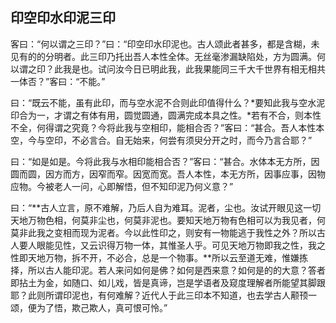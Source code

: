 ## 印空印水印泥三印

客曰：“何以谓之三印？”曰：“印空印水印泥也。古人颂此者甚多，都是含糊，未见有的的分明者。此三印乃托出吾人本性全体。无丝毫渗漏缺陷处，方为圆满。何以谓之印？此我是也。试问汝今日已明此我，此我果能同三千大千世界有相无相共一体否？”客曰：“不能。”

曰：“既云不能，虽有此印，而与空水泥不合则此印值得什么？*要知此我与空水泥印合为一，才谓之有体有用，圆觉圆通，圆满完成本具之性。*若有不合，则本性不全，何得谓之究竟？今将此我与空相印，能相合否？”客曰：“甚合。吾人本性本空，今与空印，不必言合。自无始来，何尝有须臾分开之时，而今乃言合耶？”

曰：“如是如是。今将此我与水相印能相合否？”客曰：“甚合。水体本无方所，因圆而圆，因方而方，因窄而窄。因宽而宽。吾人本性，本无方所，因事应事，因物应物。今被老人一问，心即解悟，但不知印泥乃何义意？”

曰：“**古人立言，原不难解，乃后人自为难耳。泥者，尘也。汝试开眼见这一切天地万物色相，何莫非尘也，何莫非泥也。要知天地万物有色相可以为我见者，何莫非此我之变相而现为泥者。今以此性印之，则安有一物能逃于我性之外？所以古人要人眼能见性，又云识得万物一体，其惟圣人乎。可见天地万物即我之性，我之性即天地万物，拆不开，不必合，总是一个物事。**所以云至道无难，惟嫌拣择，所以古人能印泥。若人来问如何是佛？如何是西来意？如何是的的大意？答者即拈土为金，如随口、如儿戏，皆是真谛，岂是学语者及窥度理解者所能望其脚跟耶？此则所谓印泥也，有何难解？近代人于此三印本不知道，也去学古人颟顸一颂，便为了悟，欺己欺人，真可恨可怜。”


